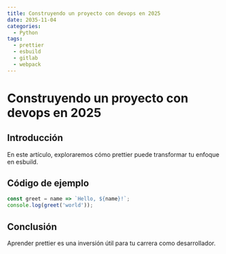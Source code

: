 ```yaml
---
title: Construyendo un proyecto con devops en 2025
date: 2035-11-04
categories:
  - Python
tags:
  - prettier
  - esbuild
  - gitlab
  - webpack
---
```


# Construyendo un proyecto con devops en 2025

## Introducción

En este artículo, exploraremos cómo prettier puede transformar tu enfoque en esbuild.

## Código de ejemplo

```javascript
const greet = name => `Hello, ${name}!`;
console.log(greet('world'));
```

## Conclusión

Aprender prettier es una inversión útil para tu carrera como desarrollador.